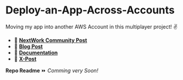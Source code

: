 # Deploy-an-App-Across-Accounts
Moving my app into another AWS Account in this multiplayer project! ✌️


* 🔗 [**NextWork Community Post**](https://community.nextwork.org/c/celebrations/just-deployed-a-docker-app-across-2-different-aws-accounts-using-ecr)
* 🔗 [**Blog Post**](https://dev.to/suvrajeet/epic-adventure-deploy-your-app-across-aws-accounts-with-docker-ecr-m4j)
* 🔗 [**Documentation**](https://mega.nz/file/f65kDLoa#qbhIYhMshUb8i5NC5ViAAoR9mbQvWfy26Kz3VrWyIGs)
* 🔗 [**X-Post**](https://x.com/_suvrajeet_/status/1954960494013608002) 

  
**Repo Readme** ⏩  *Comming very Soon!* 

<!-- Tomorrow dated 11.08.25* -->
<!-- 
  * [Documentation](mega.link) – Documentations Name -->
